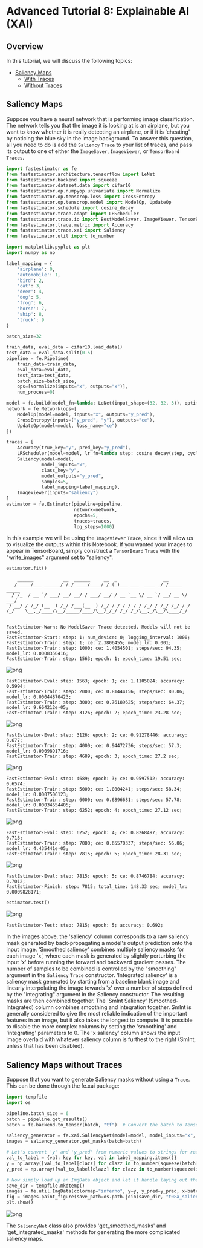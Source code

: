 
# Advanced Tutorial 8: Explainable AI (XAI)

## Overview
In this tutorial, we will discuss the following topics:
* [Saliency Maps](./tutorials/master/advanced/t08_xai#ta08saliency)
    * [With Traces](./tutorials/master/advanced/t08_xai#ta08with)
    * [Without Traces](./tutorials/master/advanced/t08_xai#ta08without)

<a id='ta08saliency'></a>

## Saliency Maps

Suppose you have a neural network that is performing image classification. The network tells you that the image it is looking at is an airplane, but you want to know whether it is really detecting an airplane, or if it is 'cheating' by noticing the blue sky in the image background. To answer this question, all you need to do is add the `Saliency` `Trace` to your list of traces, and pass its output to one of either the `ImageSaver`, `ImageViewer`, or `TensorBoard` `Traces`.

<a id='ta08with'></a>


```python
import fastestimator as fe
from fastestimator.architecture.tensorflow import LeNet
from fastestimator.backend import squeeze
from fastestimator.dataset.data import cifar10
from fastestimator.op.numpyop.univariate import Normalize
from fastestimator.op.tensorop.loss import CrossEntropy
from fastestimator.op.tensorop.model import ModelOp, UpdateOp
from fastestimator.schedule import cosine_decay
from fastestimator.trace.adapt import LRScheduler
from fastestimator.trace.io import BestModelSaver, ImageViewer, TensorBoard
from fastestimator.trace.metric import Accuracy
from fastestimator.trace.xai import Saliency
from fastestimator.util import to_number

import matplotlib.pyplot as plt
import numpy as np

label_mapping = {
    'airplane': 0,
    'automobile': 1,
    'bird': 2,
    'cat': 3,
    'deer': 4,
    'dog': 5,
    'frog': 6,
    'horse': 7,
    'ship': 8,
    'truck': 9
}

batch_size=32

train_data, eval_data = cifar10.load_data()
test_data = eval_data.split(0.5)
pipeline = fe.Pipeline(
    train_data=train_data,
    eval_data=eval_data,
    test_data=test_data,
    batch_size=batch_size,
    ops=[Normalize(inputs="x", outputs="x")],
    num_process=0)

model = fe.build(model_fn=lambda: LeNet(input_shape=(32, 32, 3)), optimizer_fn="adam")
network = fe.Network(ops=[
    ModelOp(model=model, inputs="x", outputs="y_pred"),
    CrossEntropy(inputs=("y_pred", "y"), outputs="ce"),
    UpdateOp(model=model, loss_name="ce")
])

traces = [
    Accuracy(true_key="y", pred_key="y_pred"),
    LRScheduler(model=model, lr_fn=lambda step: cosine_decay(step, cycle_length=3750, init_lr=1e-3)),
    Saliency(model=model,
             model_inputs="x",
             class_key="y",
             model_outputs="y_pred",
             samples=5,
             label_mapping=label_mapping),
    ImageViewer(inputs="saliency")
]
estimator = fe.Estimator(pipeline=pipeline,
                         network=network,
                         epochs=5,
                         traces=traces,
                         log_steps=1000)
```

In this example we will be using the `ImageViewer` `Trace`, since it will allow us to visualize the outputs within this Notebook. If you wanted your images to appear in TensorBoard, simply construct a `TensorBoard` `Trace` with the "write_images" argument set to "saliency". 


```python
estimator.fit()
```

        ______           __  ______     __  _                 __            
       / ____/___ ______/ /_/ ____/____/ /_(_)___ ___  ____ _/ /_____  _____
      / /_  / __ `/ ___/ __/ __/ / ___/ __/ / __ `__ \/ __ `/ __/ __ \/ ___/
     / __/ / /_/ (__  ) /_/ /___(__  ) /_/ / / / / / / /_/ / /_/ /_/ / /    
    /_/    \__,_/____/\__/_____/____/\__/_/_/ /_/ /_/\__,_/\__/\____/_/     
                                                                            
    
    FastEstimator-Warn: No ModelSaver Trace detected. Models will not be saved.
    FastEstimator-Start: step: 1; num_device: 0; logging_interval: 1000; 
    FastEstimator-Train: step: 1; ce: 2.3806455; model_lr: 0.001; 
    FastEstimator-Train: step: 1000; ce: 1.4054501; steps/sec: 94.35; model_lr: 0.0008350416; 
    FastEstimator-Train: step: 1563; epoch: 1; epoch_time: 19.51 sec; 



![png](assets/branches/master/tutorial/advanced/t08_xai_files/t08_xai_6_1.png)


    FastEstimator-Eval: step: 1563; epoch: 1; ce: 1.1105024; accuracy: 0.5994; 
    FastEstimator-Train: step: 2000; ce: 0.81444156; steps/sec: 80.06; model_lr: 0.00044870423; 
    FastEstimator-Train: step: 3000; ce: 0.76189625; steps/sec: 64.37; model_lr: 9.664212e-05; 
    FastEstimator-Train: step: 3126; epoch: 2; epoch_time: 23.28 sec; 



![png](assets/branches/master/tutorial/advanced/t08_xai_files/t08_xai_6_3.png)


    FastEstimator-Eval: step: 3126; epoch: 2; ce: 0.91278446; accuracy: 0.677; 
    FastEstimator-Train: step: 4000; ce: 0.94472736; steps/sec: 57.3; model_lr: 0.0009891716; 
    FastEstimator-Train: step: 4689; epoch: 3; epoch_time: 27.2 sec; 



![png](assets/branches/master/tutorial/advanced/t08_xai_files/t08_xai_6_5.png)


    FastEstimator-Eval: step: 4689; epoch: 3; ce: 0.9597512; accuracy: 0.6574; 
    FastEstimator-Train: step: 5000; ce: 1.0804241; steps/sec: 58.34; model_lr: 0.0007506123; 
    FastEstimator-Train: step: 6000; ce: 0.6896681; steps/sec: 57.78; model_lr: 0.00034654405; 
    FastEstimator-Train: step: 6252; epoch: 4; epoch_time: 27.12 sec; 



![png](assets/branches/master/tutorial/advanced/t08_xai_files/t08_xai_6_7.png)


    FastEstimator-Eval: step: 6252; epoch: 4; ce: 0.8268497; accuracy: 0.713; 
    FastEstimator-Train: step: 7000; ce: 0.65570337; steps/sec: 56.06; model_lr: 4.435441e-05; 
    FastEstimator-Train: step: 7815; epoch: 5; epoch_time: 28.31 sec; 



![png](assets/branches/master/tutorial/advanced/t08_xai_files/t08_xai_6_9.png)


    FastEstimator-Eval: step: 7815; epoch: 5; ce: 0.8746784; accuracy: 0.7012; 
    FastEstimator-Finish: step: 7815; total_time: 148.33 sec; model_lr: 0.0009828171; 



```python
estimator.test()
```


![png](assets/branches/master/tutorial/advanced/t08_xai_files/t08_xai_7_0.png)


    FastEstimator-Test: step: 7815; epoch: 5; accuracy: 0.692; 


In the images above, the 'saliency' column corresponds to a raw saliency mask generated by back-propagating a model's output prediction onto the input image. 'Smoothed saliency' combines multiple saliency masks for each image 'x', where each mask is generated by slightly perturbing the input 'x' before running the forward and backward gradient passes. The number of samples to be combined is controlled by the "smoothing" argument in the `Saliency` `Trace` constructor. 'Integrated saliency' is a saliency mask generated by starting from a baseline blank image and linearly interpolating the image towards 'x' over a number of steps defined by the "integrating" argument in the Saliency constructor. The resulting masks are then combined together. The 'SmInt Saliency' (Smoothed-Integrated) column combines smoothing and integration together. SmInt is generally considered to give the most reliable indication of the important features in an image, but it also takes the longest to compute. It is possible to disable the more complex columns by setting the 'smoothing' and 'integrating' parameters to 0. The 'x saliency' column shows the input image overlaid with whatever saliency column is furthest to the right (SmInt, unless that has been disabled).

<a id='ta08without'></a>

## Saliency Maps without Traces

Suppose that you want to generate Saliency masks without using a `Trace`. This can be done through the fe.xai package:


```python
import tempfile
import os

pipeline.batch_size = 6
batch = pipeline.get_results()
batch = fe.backend.to_tensor(batch, "tf")  # Convert the batch to TensorFlow

saliency_generator = fe.xai.SaliencyNet(model=model, model_inputs="x", model_outputs="y_pred")
images = saliency_generator.get_masks(batch=batch)

# Let's convert 'y' and 'y_pred' from numeric values to strings for readability:
val_to_label = {val: key for key, val in label_mapping.items()}
y = np.array([val_to_label[clazz] for clazz in to_number(squeeze(batch["y"]))])
y_pred = np.array([val_to_label[clazz] for clazz in to_number(squeeze(images["y_pred"]))])

# Now simply load up an ImgData object and let it handle laying out the final result for you
save_dir = tempfile.mkdtemp()
images = fe.util.ImgData(colormap="inferno", y=y, y_pred=y_pred, x=batch["x"], saliency=images["saliency"])
fig = images.paint_figure(save_path=os.path.join(save_dir, "t08a_saliency.png")) # save_path is optional, but a useful feature to know about
plt.show()
```


![png](assets/branches/master/tutorial/advanced/t08_xai_files/t08_xai_11_0.png)


The `SaliencyNet` class also provides 'get_smoothed_masks' and 'get_integrated_masks' methods for generating the more complicated saliency maps. 

